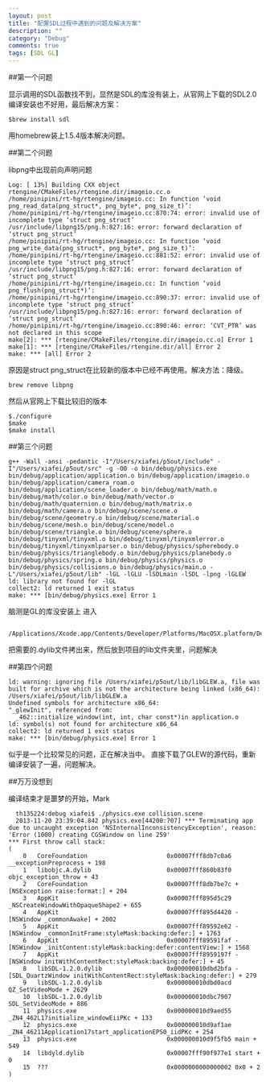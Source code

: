 ```yaml
---
layout: post
title: "配置SDL过程中遇到的问题及解决方案"
description: ""
category: "Debug"
comments: true
tags: [SDL GL]
---
```



##第一个问题

显示调用的SDL函数找不到，显然是SDL的库没有装上，从官网上下载的SDL2.0编译安装也不好用，最后解决方案：

    $brew install sdl

用homebrew装上1.5.4版本解决问题。

##第二个问题

libpng中出现前向声明问题

    Log: [ 13%] Building CXX object rtengine/CMakeFiles/rtengine.dir/imageio.cc.o                                                                                     
    /home/pinipini/rt-hg/rtengine/imageio.cc: In function ‘void png_read_data(png_struct*, png_byte*, png_size_t)’:                                              
    /home/pinipini/rt-hg/rtengine/imageio.cc:870:74: error: invalid use of incomplete type ‘struct png_struct’
    /usr/include/libpng15/png.h:827:16: error: forward declaration of ‘struct png_struct’
    /home/pinipini/rt-hg/rtengine/imageio.cc: In function ‘void png_write_data(png_struct*, png_byte*, png_size_t)’:
    /home/pinipini/rt-hg/rtengine/imageio.cc:881:52: error: invalid use of incomplete type ‘struct png_struct’
    /usr/include/libpng15/png.h:827:16: error: forward declaration of ‘struct png_struct’
    /home/pinipini/rt-hg/rtengine/imageio.cc: In function ‘void png_flush(png_struct*)’:
    /home/pinipini/rt-hg/rtengine/imageio.cc:890:37: error: invalid use of incomplete type ‘struct png_struct’
    /usr/include/libpng15/png.h:827:16: error: forward declaration of ‘struct png_struct’
    /home/pinipini/rt-hg/rtengine/imageio.cc:890:46: error: ‘CVT_PTR’ was not declared in this scope
    make[2]: *** [rtengine/CMakeFiles/rtengine.dir/imageio.cc.o] Error 1
    make[1]: *** [rtengine/CMakeFiles/rtengine.dir/all] Error 2
    make: *** [all] Error 2

  原因是struct png_struct在比较新的版本中已经不再使用。解决方法：降级。
    
    brew remove libpng

   然后从官网上下载比较旧的版本
    
    $./configure
    $make
    $make install

##第三个问题

    g++ -Wall -ansi -pedantic -I"/Users/xiafei/p5out/include" -I"/Users/xiafei/p5out/src" -g -O0 -o bin/debug/physics.exe bin/debug/application/application.o bin/debug/application/imageio.o bin/debug/application/camera_roam.o bin/debug/application/scene_loader.o bin/debug/math/math.o bin/debug/math/color.o bin/debug/math/vector.o bin/debug/math/quaternion.o bin/debug/math/matrix.o bin/debug/math/camera.o bin/debug/scene/scene.o bin/debug/scene/geometry.o bin/debug/scene/material.o bin/debug/scene/mesh.o bin/debug/scene/model.o bin/debug/scene/triangle.o bin/debug/scene/sphere.o bin/debug/tinyxml/tinyxml.o bin/debug/tinyxml/tinyxmlerror.o bin/debug/tinyxml/tinyxmlparser.o bin/debug/physics/spherebody.o bin/debug/physics/trianglebody.o bin/debug/physics/planebody.o bin/debug/physics/spring.o bin/debug/physics/physics.o bin/debug/physics/collisions.o bin/debug/physics/main.o -L"/Users/xiafei/p5out/lib" -lGL -lGLU -lSDLmain -lSDL -lpng -lGLEW
    ld: library not found for -lGL
    collect2: ld returned 1 exit status
    make: *** [bin/debug/physics.exe] Error 1

脑测是GL的库没安装上
进入
     
     /Applications/Xcode.app/Contents/Developer/Platforms/MacOSX.platform/Developer/SDKs/MacOSX10.8.sdk/System/Library/Frameworks

   把需要的.dylib文件拷出来，然后放到项目的lib文件夹里，问题解决

##第四个问题

    ld: warning: ignoring file /Users/xiafei/p5out/lib/libGLEW.a, file was built for archive which is not the architecture being linked (x86_64): /Users/xiafei/p5out/lib/libGLEW.a
    Undefined symbols for architecture x86_64:
    "_glewInit", referenced from:
      _462::initialize_window(int, int, char const*)in application.o
    ld: symbol(s) not found for architecture x86_64
    collect2: ld returned 1 exit status
    make: *** [bin/debug/physics.exe] Error 1
    
似乎是一个比较常见的问题，正在解决当中。
直接下载了GLEW的源代码，重新编译安装了一遍，问题解决。

##万万没想到

编译结束才是噩梦的开始，Mark
	
	
	  th135224:debug xiafei$ ./physics.exe collision.scene
	  2013-11-20 23:39:04.842 physics.exe[44200:707] *** Terminating app due to uncaught exception 'NSInternalInconsistencyException', reason: 'Error (1000) creating CGSWindow on line 259'
	*** First throw call stack:
	(
		0   CoreFoundation                      0x00007fff8db7c0a6 __exceptionPreprocess + 198
		1   libobjc.A.dylib                     0x00007fff860b83f0 objc_exception_throw + 43
		2   CoreFoundation                      0x00007fff8db7be7c +[NSException raise:format:] + 204
		3   AppKit                              0x00007fff895d5c29 _NSCreateWindowWithOpaqueShape2 + 655
		4   AppKit                              0x00007fff895d4420 -[NSWindow _commonAwake] + 2002
		5   AppKit                              0x00007fff89592e62 -[NSWindow _commonInitFrame:styleMask:backing:defer:] + 1763
		6   AppKit                              0x00007fff89591faf -[NSWindow _initContent:styleMask:backing:defer:contentView:] + 1568
		7   AppKit                              0x00007fff8959197f -[NSWindow initWithContentRect:styleMask:backing:defer:] + 45
		8   libSDL-1.2.0.dylib                  0x000000010dbd2bfa -[SDL_QuartzWindow initWithContentRect:styleMask:backing:defer:] + 279
		9   libSDL-1.2.0.dylib                  0x000000010dbd0acd QZ_SetVideoMode + 2629
		10  libSDL-1.2.0.dylib                  0x000000010dbc7907 SDL_SetVideoMode + 886
		11  physics.exe                         0x000000010d9aed55 _ZN4_462L17initialize_windowEiiPKc + 133
		12  physics.exe                         0x000000010d9af1ae _ZN4_46211Application17start_applicationEPS0_iidPKc + 254
		13  physics.exe                         0x000000010d9f5fb5 main + 549
		14  libdyld.dylib                       0x00007fff90f977e1 start + 0
		15  ???                                 0x0000000000000002 0x0 + 2
	)
	